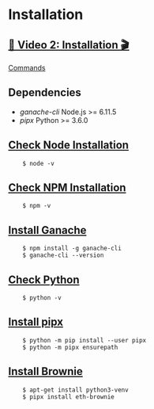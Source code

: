 # Installation

## [🎥 Video 2: Installation 🎬](https://www.youtube.com/watch?v=oo6YRNf3eZM&list=PLVOHzVzbg7bFUaOGwN0NOgkTItUAVyBBQ&index=2)

[Commands](/lesson-02-installation/commands.md)

## Dependencies

 * *ganache-cli* Node.js >= 6.11.5
 * *pipx* Python >= 3.6.0

## [Check Node Installation](https://nodejs.org/)

        $ node -v

## [Check NPM Installation](https://npmjs.com/get-npm)

        $ npm -v

## [Install Ganache](https://www.trufflesuite.com/ganache)

        $ npm install -g ganache-cli
        $ ganache-cli --version

## [Check Python](https://www.python.org/)

        $ python -v

## [Install pipx](https://pypi.org/project/pipx/)

        $ python -m pip install --user pipx
        $ python -m pipx ensurepath

## [Install Brownie](https://eth-brownie.readthedocs.io/)

        $ apt-get install python3-venv
        $ pipx install eth-brownie
